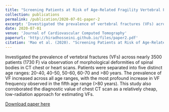 ```yaml
---
title: "Screening Patients at Risk of Age-Related Fragility Vertebral Fracture in the General Population Using Multiple-Row Detector Quantitative Computed Tomography With Chest or Heart Scan"
collection: publications
permalink: /publication/2020-07-01-paper-2
excerpt: 'Investigated the prevalence of vertebral fractures (VFs) across nearly 3500 patients (1730 F) via observation of morphological deformities of spinal bodies in CT chest or heart scans. Patients were separated into five distinct age ranges: 20-40, 40-50, 50-60, 60-70 and >80 years. The prevalence of VF increased across all age ranges, with the most profound increase in VF frequency observed in the fifth age range (>80 years). This study also corroborated the diagnostic value of chest CT scan as a relatively cheap, low-radiation approach for estimating VFs.'
date: 2020-07-01
venue: 'Journal of Cardiovascular Computed Tomography'
paperurl: 'http://hiradhosseini.github.io/files/paper2.pdf'
citation: 'Mao et al. (2020). "Screening Patients at Risk of Age-Related Fragility Vertebral Fracture in the General Population Using Multiple-Row Detector Quantitative Computed Tomography with Chest or Heart Scan." <i>Journal of Cardiovascular Computed Tomography</i>. 14(3).'
---
```

Investigated the prevalence of vertebral fractures (VFs) across nearly 3500 patients (1730 F) via observation of morphological deformities of spinal bodies in CT chest or heart scans. Patients were separated into five distinct age ranges: 20-40, 40-50, 50-60, 60-70 and >80 years. The prevalence of VF increased across all age ranges, with the most profound increase in VF frequency observed in the fifth age range (>80 years). This study also corroborated the diagnostic value of chest CT scan as a relatively cheap, low-radiation approach for estimating VFs.

[Download paper here](http://hiradhosseini.github.io/files/paper2.pdf)


